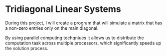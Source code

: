 # Tridiagonal Linear Systems

During this project, I will create a program that will simulate a matrix that has a non-zero entries only on the main diagonal.

By using parallel computing techqniues it allows us to distribute the computation task across multiple processors, which significantly speeds up the solution process.
